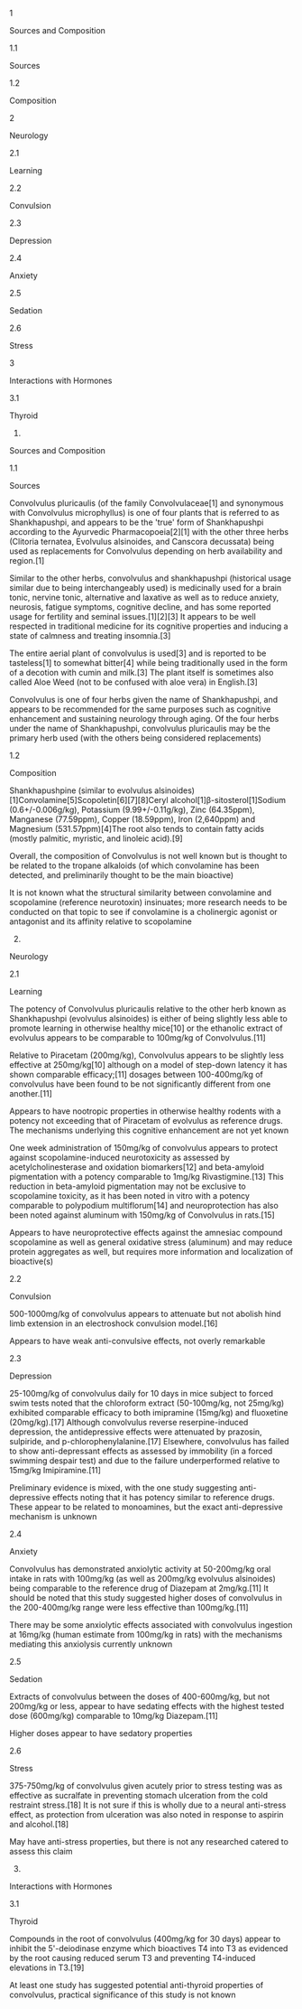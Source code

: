 1

Sources and Composition

1.1

Sources

1.2

Composition

2

Neurology

2.1

Learning

2.2

Convulsion

2.3

Depression

2.4

Anxiety

2.5

Sedation

2.6

Stress

3

Interactions with Hormones

3.1

Thyroid

1.

Sources and Composition

1.1

Sources

Convolvulus pluricaulis (of the family Convolvulaceae[1] and synonymous with Convolvulus microphyllus) is one of four plants that is referred to as Shankhapushpi, and appears to be the 'true' form of Shankhapushpi according to the Ayurvedic Pharmacopoeia[2][1] with the other three herbs (Clitoria ternatea, Evolvulus alsinoides, and Canscora decussata) being used as replacements for Convolvulus depending on herb availability and region.[1] 

Similar to the other herbs, convolvulus and shankhapushpi (historical usage similar due to being interchangeably used) is medicinally used for a brain tonic, nervine tonic, alternative and laxative as well as to reduce anxiety, neurosis, fatigue symptoms, cognitive decline, and has some reported usage for fertility and seminal issues.[1][2][3] It appears to be well respected in traditional medicine for its cognitive properties and inducing a state of calmness and treating insomnia.[3]

The entire aerial plant of convolvulus is used[3] and is reported to be tasteless[1] to somewhat bitter[4] while being traditionally used in the form of a decotion with cumin and milk.[3] The plant itself is sometimes also called Aloe Weed (not to be confused with aloe vera) in English.[3]

Convolvulus is one of four herbs given the name of Shankhapushpi, and appears to be recommended for the same purposes such as cognitive enhancement and sustaining neurology through aging. Of the four herbs under the name of Shankhapushpi, convolvulus pluricaulis may be the primary herb used (with the others being considered replacements)

1.2

Composition

Shankhapushpine (similar to evolvulus alsinoides)[1]Convolamine[5]Scopoletin[6][7][8]Ceryl alcohol[1]β-sitosterol[1]Sodium (0.6+/-0.006g/kg), Potassium (9.99+/-0.11g/kg), Zinc (64.35ppm), Manganese (77.59ppm), Copper (18.59ppm), Iron (2,640ppm) and Magnesium (531.57ppm)[4]The root also tends to contain fatty acids (mostly palmitic, myristic, and linoleic acid).[9]

Overall, the composition of Convolvulus is not well known but is thought to be related to the tropane alkaloids (of which convolamine has been detected, and preliminarily thought to be the main bioactive)

It is not known what the structural similarity between convolamine and scopolamine (reference neurotoxin) insinuates; more research needs to be conducted on that topic to see if convolamine is a cholinergic agonist or antagonist and its affinity relative to scopolamine

2.

Neurology

2.1

Learning

The potency of Convolvulus pluricaulis relative to the other herb known as Shankhapushpi (evolvulus alsinoides) is either of being slightly less able to promote learning in otherwise healthy mice[10] or the ethanolic extract of evolvulus appears to be comparable to 100mg/kg of Convolvulus.[11]

Relative to Piracetam (200mg/kg), Convolvulus appears to be slightly less effective at 250mg/kg[10] although on a model of step-down latency it has shown comparable efficacy;[11] dosages between 100-400mg/kg of convolvulus have been found to be not significantly different from one another.[11]

Appears to have nootropic properties in otherwise healthy rodents with a potency not exceeding that of Piracetam of evolvulus as reference drugs. The mechanisms underlying this cognitive enhancement are not yet known

One week administration of 150mg/kg of convolvulus appears to protect against scopolamine-induced neurotoxicity as assessed by acetylcholinesterase and oxidation biomarkers[12] and beta-amyloid pigmentation with a potency comparable to 1mg/kg Rivastigmine.[13] This reduction in beta-amyloid pigmentation may not be exclusive to scopolamine toxicity, as it has been noted in vitro with a potency comparable to polypodium multiflorum[14] and neuroprotection has also been noted against aluminum with 150mg/kg of Convolvulus in rats.[15]

Appears to have neuroprotective effects against the amnesiac compound scopolamine as well as general oxidative stress (aluminum) and may reduce protein aggregates as well, but requires more information and localization of bioactive(s)

2.2

Convulsion

500-1000mg/kg of convolvulus appears to attenuate but not abolish hind limb extension in an electroshock convulsion model.[16]

Appears to have weak anti-convulsive effects, not overly remarkable

2.3

Depression

25-100mg/kg of convolvulus daily for 10 days in mice subject to forced swim tests noted that the chloroform extract (50-100mg/kg, not 25mg/kg) exhibited comparable efficacy to both imipramine (15mg/kg) and fluoxetine (20mg/kg).[17] Although convolvulus reverse reserpine-induced depression, the antidepressive effects were attenuated by prazosin, sulpiride, and p-chlorophenylalanine.[17] Elsewhere, convolvulus has failed to show anti-depressant effects as assessed by immobility (in a forced swimming despair test) and due to the failure underperformed relative to 15mg/kg Imipiramine.[11]

Preliminary evidence is mixed, with the one study suggesting anti-depressive effects noting that it has potency similar to reference drugs. These appear to be related to monoamines, but the exact anti-depressive mechanism is unknown

2.4

Anxiety

Convolvulus has demonstrated anxiolytic activity at 50-200mg/kg oral intake in rats with 100mg/kg (as well as 200mg/kg evolvulus alsinoides) being comparable to the reference drug of Diazepam at 2mg/kg.[11] It should be noted that this study suggested higher doses of convolvulus in the 200-400mg/kg range were less effective than 100mg/kg.[11]

There may be some anxiolytic effects associated with convolvulus ingestion at 16mg/kg (human estimate from 100mg/kg in rats) with the mechanisms mediating this anxiolysis currently unknown

2.5

Sedation

Extracts of convolvulus between the doses of 400-600mg/kg, but not 200mg/kg or less, appear to have sedating effects with the highest tested dose (600mg/kg) comparable to 10mg/kg Diazepam.[11]

Higher doses appear to have sedatory properties

2.6

Stress

375-750mg/kg of convolvulus given acutely prior to stress testing was as effective as sucralfate in preventing stomach ulceration from the cold restraint stress.[18] It is not sure if this is wholly due to a neural anti-stress effect, as protection from ulceration was also noted in response to aspirin and alcohol.[18]

May have anti-stress properties, but there is not any researched catered to assess this claim

3.

Interactions with Hormones

3.1

Thyroid

Compounds in the root of convolvulus (400mg/kg for 30 days) appear to inhibit the 5'-deiodinase enzyme which bioactives T4 into T3 as evidenced by the root causing reduced serum T3 and preventing T4-induced elevations in T3.[19]

At least one study has suggested potential anti-thyroid properties of convolvulus, practical significance of this study is not known


